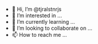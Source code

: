 - 👋 Hi, I’m @tjralstnrjs
- 👀 I’m interested in ...
- 🌱 I’m currently learning ...
- 💞️ I’m looking to collaborate on ...
- 📫 How to reach me ...

<!---
tjralstnrjs/tjralstnrjs is a ✨ special ✨ repository because its `README.md` (this file) appears on your GitHub profile.
You can click the Preview link to take a look at your changes.
--->
